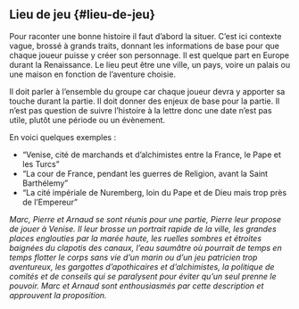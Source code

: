 ## Lieu de jeu {#lieu-de-jeu}

Pour raconter une bonne histoire il faut d’abord la situer. C’est ici contexte vague, brossé à grands traits, donnant les informations de base pour que chaque joueur puisse y créer son personnage. Il est quelque part en Europe durant la Renaissance. Le lieu peut être une ville, un pays, voire un palais ou une maison en fonction de l’aventure choisie.

Il doit parler à l’ensemble du groupe car chaque joueur devra y apporter sa touche durant la partie. Il doit donner des enjeux de base pour la partie. Il n’est pas question de suivre l’histoire à la lettre donc une date n’est pas utile, plutôt une période ou un évènement.

En voici quelques exemples :

*   “Venise, cité de marchands et d’alchimistes entre la France, le Pape et les Turcs”
*   “La cour de France, pendant les guerres de Religion, avant la Saint Barthélemy”
*   “La cité impériale de Nuremberg, loin du Pape et de Dieu mais trop près de l’Empereur”

_Marc, Pierre et Arnaud se sont réunis pour une partie, Pierre leur propose de jouer à Venise. Il leur brosse un portrait rapide de la ville, les grandes places englouties par la marée haute, les ruelles sombres et étroites baignées du clapotis des canaux, l’eau saumâtre où pourrait de temps en temps flotter le corps sans vie d’un marin ou d’un jeu patricien trop aventureux, les gargottes d’apothicaires et d’alchimistes, la politique de comités et de conseils qui se paralysent pour éviter qu’un seul prenne le pouvoir. Marc et Arnaud sont enthousiasmés par cette description et approuvent la proposition._
